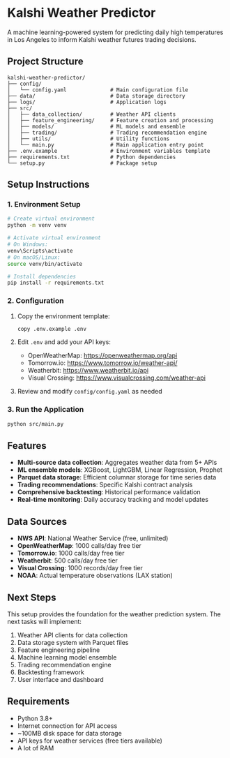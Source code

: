 # Kalshi Weather Predictor   

A machine learning-powered system for predicting daily high temperatures in Los Angeles to inform Kalshi weather futures trading decisions.

## Project Structure 
 
``` 
kalshi-weather-predictor/
├── config/
│   └── config.yaml              # Main configuration file
├── data/                        # Data storage directory
├── logs/                        # Application logs
├── src/
│   ├── data_collection/         # Weather API clients
│   ├── feature_engineering/     # Feature creation and processing
│   ├── models/                  # ML models and ensemble
│   ├── trading/                 # Trading recommendation engine
│   ├── utils/                   # Utility functions
│   └── main.py                  # Main application entry point
├── .env.example                 # Environment variables template
├── requirements.txt             # Python dependencies
└── setup.py                     # Package setup
```

## Setup Instructions

### 1. Environment Setup

```bash
# Create virtual environment
python -m venv venv

# Activate virtual environment
# On Windows:
venv\Scripts\activate
# On macOS/Linux:
source venv/bin/activate

# Install dependencies
pip install -r requirements.txt
```

### 2. Configuration

1. Copy the environment template:
   ```bash
   copy .env.example .env
   ```

2. Edit `.env` and add your API keys:
   - OpenWeatherMap: https://openweathermap.org/api
   - Tomorrow.io: https://www.tomorrow.io/weather-api/
   - Weatherbit: https://www.weatherbit.io/api
   - Visual Crossing: https://www.visualcrossing.com/weather-api

3. Review and modify `config/config.yaml` as needed

### 3. Run the Application

```bash
python src/main.py
```

## Features

- **Multi-source data collection**: Aggregates weather data from 5+ APIs
- **ML ensemble models**: XGBoost, LightGBM, Linear Regression, Prophet
- **Parquet data storage**: Efficient columnar storage for time series data
- **Trading recommendations**: Specific Kalshi contract analysis
- **Comprehensive backtesting**: Historical performance validation
- **Real-time monitoring**: Daily accuracy tracking and model updates

## Data Sources

- **NWS API**: National Weather Service (free, unlimited)
- **OpenWeatherMap**: 1000 calls/day free tier
- **Tomorrow.io**: 1000 calls/day free tier
- **Weatherbit**: 500 calls/day free tier
- **Visual Crossing**: 1000 records/day free tier
- **NOAA**: Actual temperature observations (LAX station)

## Next Steps

This setup provides the foundation for the weather prediction system. The next tasks will implement:

1. Weather API clients for data collection
2. Data storage system with Parquet files
3. Feature engineering pipeline
4. Machine learning model ensemble
5. Trading recommendation engine
6. Backtesting framework
7. User interface and dashboard

## Requirements

- Python 3.8+
- Internet connection for API access
- ~100MB disk space for data storage
- API keys for weather services (free tiers available)
- A lot of RAM
